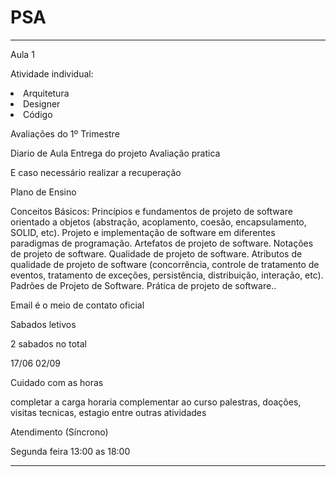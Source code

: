 # PSA 

<hr>
Aula 1 

Atividade individual:

<li>Arquitetura
<li>Designer
<li>Código



Avaliações do 1º Trimestre


Diario de Aula 
Entrega do projeto
Avaliação pratica

E caso necessário realizar a recuperação



Plano de Ensino

Conceitos Básicos: Princípios e fundamentos de projeto de software orientado a objetos (abstração, acoplamento, 
coesão, encapsulamento, SOLID, etc). Projeto e implementação de software em diferentes paradigmas de programação. 
Artefatos de projeto de software. Notações de projeto de software.
Qualidade de projeto de software. Atributos de qualidade de projeto de software (concorrência, controle de tratamento 
de eventos, tratamento de exceções, persistência, distribuição, interação, etc). 
Padrões de Projeto de Software. Prática de projeto de software..



Email é o meio de contato oficial

Sabados letivos 

2 sabados no total 

17/06 02/09



Cuidado com as horas

completar a carga horaria complementar ao curso
palestras, doações, visitas tecnicas, estagio entre outras atividades



Atendimento (Síncrono)

Segunda feira
13:00 as 18:00



<hr>
